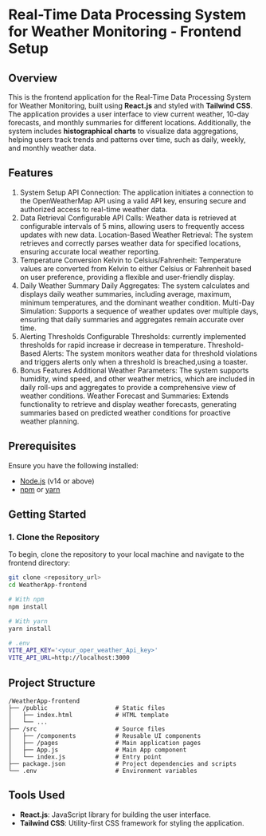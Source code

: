 # Real-Time Data Processing System for Weather Monitoring - Frontend Setup

## Overview
This is the frontend application for the Real-Time Data Processing System for Weather Monitoring, built using **React.js** and styled with **Tailwind CSS**. The application provides a user interface to view current weather, 10-day forecasts, and monthly summaries for different locations. Additionally, the system includes **histographical charts** to visualize data aggregations, helping users track trends and patterns over time, such as daily, weekly, and monthly weather data.

## Features
1. System Setup
 API Connection: The application initiates a connection to the OpenWeatherMap API using a valid API key, ensuring secure and authorized access to real-time weather data.
2. Data Retrieval
 Configurable API Calls: Weather data is retrieved at configurable intervals of 5 mins, allowing users to frequently access updates with new data.
Location-Based Weather Retrieval: The system retrieves and correctly parses weather data for specified locations, ensuring accurate local weather reporting.
3. Temperature Conversion
Kelvin to Celsius/Fahrenheit: Temperature values are converted from Kelvin to either Celsius or Fahrenheit based on user preference, providing a flexible and user-friendly display.
4. Daily Weather Summary
Daily Aggregates: The system calculates and displays daily weather summaries, including average, maximum, minimum temperatures, and the dominant weather condition.
Multi-Day Simulation: Supports a sequence of weather updates over multiple days, ensuring that daily summaries and aggregates remain accurate over time.
5. Alerting Thresholds
Configurable Thresholds: currently implemented thresholds for rapid increase ir decrease in temperature.
Threshold-Based Alerts: The system monitors weather data for threshold violations and triggers alerts only when a threshold is breached,using a toaster.
6. Bonus Features
Additional Weather Parameters: The system supports humidity, wind speed, and other weather metrics, which are included in daily roll-ups and aggregates to provide a comprehensive view of weather conditions.
Weather Forecast and Summaries: Extends functionality to retrieve and display weather forecasts, generating summaries based on predicted weather conditions for proactive weather planning.

## Prerequisites
Ensure you have the following installed:
- [Node.js](https://nodejs.org/) (v14 or above)
- [npm](https://www.npmjs.com/) or [yarn](https://yarnpkg.com/)

## Getting Started

### 1. Clone the Repository
To begin, clone the repository to your local machine and navigate to the frontend directory:
```bash
git clone <repository_url>
cd WeatherApp-frontend

# With npm
npm install

# With yarn
yarn install

# .env
VITE_API_KEY='<your_oper_weather_Api_key>'
VITE_API_URL=http://localhost:3000
```
## Project Structure
```
/WeatherApp-frontend
├── /public                   # Static files
│   ├── index.html            # HTML template
│   └── ...
├── /src                      # Source files
│   ├── /components           # Reusable UI components
│   ├── /pages                # Main application pages
│   ├── App.js                # Main App component
│   └── index.js              # Entry point
├── package.json              # Project dependencies and scripts
└── .env                      # Environment variables
```
## Tools Used
- **React.js**: JavaScript library for building the user interface.
- **Tailwind CSS**: Utility-first CSS framework for styling the application.

